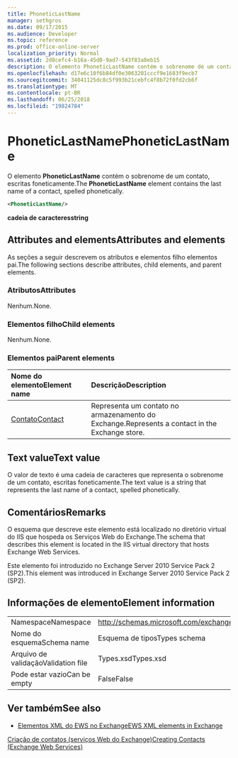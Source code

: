 ```yaml
---
title: PhoneticLastName
manager: sethgros
ms.date: 09/17/2015
ms.audience: Developer
ms.topic: reference
ms.prod: office-online-server
localization_priority: Normal
ms.assetid: 2d8cefc4-b16a-45d0-9ad7-543f83a8eb15
description: O elemento PhoneticLastName contém o sobrenome de um contato, escritas foneticamente.
ms.openlocfilehash: d17e6c10f6b84df0e3063201cccf9e1683f9ecb7
ms.sourcegitcommit: 34041125dc8c5f993b21cebfc4f8b72f0fd2cb6f
ms.translationtype: MT
ms.contentlocale: pt-BR
ms.lasthandoff: 06/25/2018
ms.locfileid: "19824784"
---
```

# <a name="phoneticlastname"></a><span data-ttu-id="e3603-103">PhoneticLastName</span><span class="sxs-lookup"><span data-stu-id="e3603-103">PhoneticLastName</span></span>

<span data-ttu-id="e3603-104">O elemento **PhoneticLastName** contém o sobrenome de um contato, escritas foneticamente.</span><span class="sxs-lookup"><span data-stu-id="e3603-104">The **PhoneticLastName** element contains the last name of a contact, spelled phonetically.</span></span> 
  
```XML
<PhoneticLastName/>
```

 <span data-ttu-id="e3603-105">**cadeia de caracteres**</span><span class="sxs-lookup"><span data-stu-id="e3603-105">**string**</span></span>
## <a name="attributes-and-elements"></a><span data-ttu-id="e3603-106">Attributes and elements</span><span class="sxs-lookup"><span data-stu-id="e3603-106">Attributes and elements</span></span>

<span data-ttu-id="e3603-107">As seções a seguir descrevem os atributos e elementos filho elementos pai.</span><span class="sxs-lookup"><span data-stu-id="e3603-107">The following sections describe attributes, child elements, and parent elements.</span></span>
  
### <a name="attributes"></a><span data-ttu-id="e3603-108">Atributos</span><span class="sxs-lookup"><span data-stu-id="e3603-108">Attributes</span></span>

<span data-ttu-id="e3603-109">Nenhum.</span><span class="sxs-lookup"><span data-stu-id="e3603-109">None.</span></span>
  
### <a name="child-elements"></a><span data-ttu-id="e3603-110">Elementos filho</span><span class="sxs-lookup"><span data-stu-id="e3603-110">Child elements</span></span>

<span data-ttu-id="e3603-111">Nenhum.</span><span class="sxs-lookup"><span data-stu-id="e3603-111">None.</span></span>
  
### <a name="parent-elements"></a><span data-ttu-id="e3603-112">Elementos pai</span><span class="sxs-lookup"><span data-stu-id="e3603-112">Parent elements</span></span>

|<span data-ttu-id="e3603-113">**Nome do elemento**</span><span class="sxs-lookup"><span data-stu-id="e3603-113">**Element name**</span></span>|<span data-ttu-id="e3603-114">**Descrição**</span><span class="sxs-lookup"><span data-stu-id="e3603-114">**Description**</span></span>|
|:-----|:-----|
|[<span data-ttu-id="e3603-115">Contato</span><span class="sxs-lookup"><span data-stu-id="e3603-115">Contact</span></span>](contact.md) <br/> |<span data-ttu-id="e3603-116">Representa um contato no armazenamento do Exchange.</span><span class="sxs-lookup"><span data-stu-id="e3603-116">Represents a contact in the Exchange store.</span></span>  <br/> |
   
## <a name="text-value"></a><span data-ttu-id="e3603-117">Text value</span><span class="sxs-lookup"><span data-stu-id="e3603-117">Text value</span></span>

<span data-ttu-id="e3603-118">O valor de texto é uma cadeia de caracteres que representa o sobrenome de um contato, escritas foneticamente.</span><span class="sxs-lookup"><span data-stu-id="e3603-118">The text value is a string that represents the last name of a contact, spelled phonetically.</span></span>
  
## <a name="remarks"></a><span data-ttu-id="e3603-119">Comentários</span><span class="sxs-lookup"><span data-stu-id="e3603-119">Remarks</span></span>

<span data-ttu-id="e3603-120">O esquema que descreve este elemento está localizado no diretório virtual do IIS que hospeda os Serviços Web do Exchange.</span><span class="sxs-lookup"><span data-stu-id="e3603-120">The schema that describes this element is located in the IIS virtual directory that hosts Exchange Web Services.</span></span>
  
<span data-ttu-id="e3603-121">Este elemento foi introduzido no Exchange Server 2010 Service Pack 2 (SP2).</span><span class="sxs-lookup"><span data-stu-id="e3603-121">This element was introduced in Exchange Server 2010 Service Pack 2 (SP2).</span></span>
  
## <a name="element-information"></a><span data-ttu-id="e3603-122">Informações de elemento</span><span class="sxs-lookup"><span data-stu-id="e3603-122">Element information</span></span>

|||
|:-----|:-----|
|<span data-ttu-id="e3603-123">Namespace</span><span class="sxs-lookup"><span data-stu-id="e3603-123">Namespace</span></span>  <br/> |http://schemas.microsoft.com/exchange/services/2006/types  <br/> |
|<span data-ttu-id="e3603-124">Nome do esquema</span><span class="sxs-lookup"><span data-stu-id="e3603-124">Schema name</span></span>  <br/> |<span data-ttu-id="e3603-125">Esquema de tipos</span><span class="sxs-lookup"><span data-stu-id="e3603-125">Types schema</span></span>  <br/> |
|<span data-ttu-id="e3603-126">Arquivo de validação</span><span class="sxs-lookup"><span data-stu-id="e3603-126">Validation file</span></span>  <br/> |<span data-ttu-id="e3603-127">Types.xsd</span><span class="sxs-lookup"><span data-stu-id="e3603-127">Types.xsd</span></span>  <br/> |
|<span data-ttu-id="e3603-128">Pode estar vazio</span><span class="sxs-lookup"><span data-stu-id="e3603-128">Can be empty</span></span>  <br/> |<span data-ttu-id="e3603-129">False</span><span class="sxs-lookup"><span data-stu-id="e3603-129">False</span></span>  <br/> |
   
## <a name="see-also"></a><span data-ttu-id="e3603-130">Ver também</span><span class="sxs-lookup"><span data-stu-id="e3603-130">See also</span></span>



- [<span data-ttu-id="e3603-131">Elementos XML do EWS no Exchange</span><span class="sxs-lookup"><span data-stu-id="e3603-131">EWS XML elements in Exchange</span></span>](ews-xml-elements-in-exchange.md)


[<span data-ttu-id="e3603-132">Criação de contatos (serviços Web do Exchange)</span><span class="sxs-lookup"><span data-stu-id="e3603-132">Creating Contacts (Exchange Web Services)</span></span>](http://msdn.microsoft.com/library/4845917e-70d1-481c-bbd7-011ec6571789%28Office.15%29.aspx)

